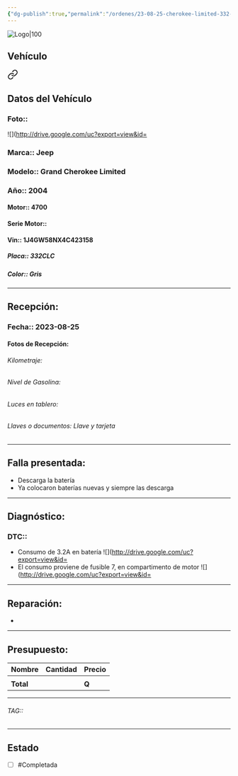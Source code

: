```yaml
---
{"dg-publish":true,"permalink":"/ordenes/23-08-25-cherokee-limited-332-clc/","created":"","updated":""}
---
```


![Logo|100](http://drive.google.com/uc?export=view&id=137fl3TIZ0-PU8b-Pt0bsjclwHub_u78G)

## Vehículo

<div class="transclusion internal-embed is-loaded"><a class="markdown-embed-link" href="/vehiculos/jeep/cherokee-limited-332-clc/#datos-del-vehiculo" aria-label="Open link"><svg xmlns="http://www.w3.org/2000/svg" width="24" height="24" viewBox="0 0 24 24" fill="none" stroke="currentColor" stroke-width="2" stroke-linecap="round" stroke-linejoin="round" class="svg-icon lucide-link"><path d="M10 13a5 5 0 0 0 7.54.54l3-3a5 5 0 0 0-7.07-7.07l-1.72 1.71"></path><path d="M14 11a5 5 0 0 0-7.54-.54l-3 3a5 5 0 0 0 7.07 7.07l1.71-1.71"></path></svg></a><div class="markdown-embed">



## Datos del Vehículo 
### Foto:: 
![](http://drive.google.com/uc?export=view&id=

### Marca:: Jeep
### Modelo:: Grand Cherokee Limited
### Año:: 2004
#### Motor:: 4700
#### Serie Motor:: 
#### Vin:: 1J4GW58NX4C423158
##### Placa:: 332CLC
##### Color:: Gris
---


</div></div>


## Recepción:
### Fecha:: 2023-08-25
#### Fotos de Recepción: 

###### Kilometraje: 
###### Nivel de Gasolina: 
###### Luces en tablero: 
###### Llaves o documentos: Llave y tarjeta 

---

## Falla presentada:
- Descarga la batería 
- Ya colocaron baterías nuevas y siempre las descarga 


---

## Diagnóstico:
### DTC:: 

- Consumo de 3.2A en batería 
	![](http://drive.google.com/uc?export=view&id=
- El consumo proviene de fusible 7, en compartimento de motor
	![](http://drive.google.com/uc?export=view&id=

---
## Reparación:
- 

---

## Presupuesto:

| Nombre | Cantidad | Precio |
| ------ | -------- | ------ |
|        |          |        |
| **Total**       |        |    **Q**    |

---

###### TAG:: 

---

## Estado

- [ ] #Completada